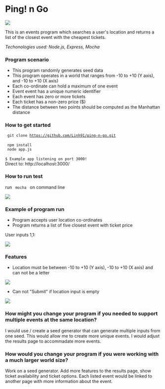 # Ping! n Go

<img src="https://user-images.githubusercontent.com/17644847/29082092-6e10b294-7c5c-11e7-9843-04a23182861f.png">

This is an events program which searches a user's location and returns a list of the closest event with the cheapest tickets.
 
*Techonologies used: Node.js, Express, Mocha*

### Program scenario

- This program randomly generates seed data 
- This program operates in a world that ranges from -10 to +10 (Y axis), and -10 to +10 (X axis)
- Each co-ordinate can hold a maximum of one event
- Event event has a unique numeric identifier
- Each event has zero or more tickets
- Each ticket has a non-zero price ($)
- The distance between two points should be computed as the Manhattan distance

### How to get started

<code> git clone https://github.com/Linh91/ping-n-go.git </code> <br>
<code> npm install </code><br>
<code> node app.js </code><br>
<code>$ Example app listening on port 3000! </code><br>
Direct to: http://localhost:3000/

### How to run test 

run <code> mocha </code> on command line <br>

<img src="https://user-images.githubusercontent.com/17644847/29095242-1ba7a4be-7c88-11e7-834e-33b63f3099cf.png">

### Example of program run

- Program accepts user location co-ordinates
- Program returns a list of five closest event with ticket price

User inputs 1,1:

<img src="https://user-images.githubusercontent.com/17644847/29082432-67f81a68-7c5d-11e7-8073-c1a41cd78895.png">

### Features
- Location must be between -10 to +10 (Y axis), -10 to +10 (X axis) and can not be a letter
<img src="https://user-images.githubusercontent.com/17644847/29082166-9d01563a-7c5c-11e7-876f-2e19059c2fab.png">

- Can not "Submit" if location input is empty
<img src="https://user-images.githubusercontent.com/17644847/29082170-9fa5941e-7c5c-11e7-9773-de24437d9be3.png">

### How might you change your program if you needed to support multiple events at the same location?
I would use / create a seed generator that can generate multiple inputs from one seed. This would allow me to create more unique events. I would adjust the results page to accommadate more events. 

### How would you change your program if you were working with a much larger world size?
Work on a seed generator. Add more features to the results page, show ticket availability and ticket options. Each listed event would be linked to another page with more information about the event. 
